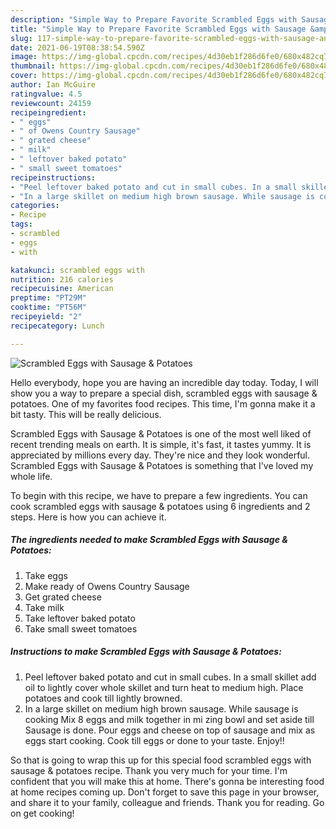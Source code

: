 ```yaml
---
description: "Simple Way to Prepare Favorite Scrambled Eggs with Sausage &amp;amp; Potatoes"
title: "Simple Way to Prepare Favorite Scrambled Eggs with Sausage &amp;amp; Potatoes"
slug: 117-simple-way-to-prepare-favorite-scrambled-eggs-with-sausage-and-amp-potatoes
date: 2021-06-19T08:38:54.590Z
image: https://img-global.cpcdn.com/recipes/4d30eb1f286d6fe0/680x482cq70/scrambled-eggs-with-sausage-potatoes-recipe-main-photo.jpg
thumbnail: https://img-global.cpcdn.com/recipes/4d30eb1f286d6fe0/680x482cq70/scrambled-eggs-with-sausage-potatoes-recipe-main-photo.jpg
cover: https://img-global.cpcdn.com/recipes/4d30eb1f286d6fe0/680x482cq70/scrambled-eggs-with-sausage-potatoes-recipe-main-photo.jpg
author: Ian McGuire
ratingvalue: 4.5
reviewcount: 24159
recipeingredient:
- " eggs"
- " of Owens Country Sausage"
- " grated cheese"
- " milk"
- " leftover baked potato"
- " small sweet tomatoes"
recipeinstructions:
- "Peel leftover baked potato and cut in small cubes. In a small skillet add oil to lightly cover whole skillet and turn heat to medium high. Place potatoes and cook till lightly browned."
- "In a large skillet on medium high brown sausage. While sausage is cooking Mix 8 eggs and milk together in mi zing bowl and set aside till Sausage is done. Pour eggs and cheese on top of sausage and mix as eggs start cooking. Cook till eggs or done to your taste. Enjoy!!"
categories:
- Recipe
tags:
- scrambled
- eggs
- with

katakunci: scrambled eggs with 
nutrition: 216 calories
recipecuisine: American
preptime: "PT29M"
cooktime: "PT56M"
recipeyield: "2"
recipecategory: Lunch

---
```



![Scrambled Eggs with Sausage &amp; Potatoes](https://img-global.cpcdn.com/recipes/4d30eb1f286d6fe0/680x482cq70/scrambled-eggs-with-sausage-potatoes-recipe-main-photo.jpg)

Hello everybody, hope you are having an incredible day today. Today, I will show you a way to prepare a special dish, scrambled eggs with sausage &amp; potatoes. One of my favorites food recipes. This time, I'm gonna make it a bit tasty. This will be really delicious.

Scrambled Eggs with Sausage &amp; Potatoes is one of the most well liked of recent trending meals on earth. It is simple, it's fast, it tastes yummy. It is appreciated by millions every day. They're nice and they look wonderful. Scrambled Eggs with Sausage &amp; Potatoes is something that I've loved my whole life.




To begin with this recipe, we have to prepare a few ingredients. You can cook scrambled eggs with sausage &amp; potatoes using 6 ingredients and 2 steps. Here is how you can achieve it.

<!--inarticleads1-->

##### The ingredients needed to make Scrambled Eggs with Sausage &amp; Potatoes:

1. Take  eggs
1. Make ready  of Owens Country Sausage
1. Get  grated cheese
1. Take  milk
1. Take  leftover baked potato
1. Take  small sweet tomatoes




<!--inarticleads2-->

##### Instructions to make Scrambled Eggs with Sausage &amp; Potatoes:

1. Peel leftover baked potato and cut in small cubes. In a small skillet add oil to lightly cover whole skillet and turn heat to medium high. Place potatoes and cook till lightly browned.
1. In a large skillet on medium high brown sausage. While sausage is cooking Mix 8 eggs and milk together in mi zing bowl and set aside till Sausage is done. Pour eggs and cheese on top of sausage and mix as eggs start cooking. Cook till eggs or done to your taste. Enjoy!!




So that is going to wrap this up for this special food scrambled eggs with sausage &amp; potatoes recipe. Thank you very much for your time. I'm confident that you will make this at home. There's gonna be interesting food at home recipes coming up. Don't forget to save this page in your browser, and share it to your family, colleague and friends. Thank you for reading. Go on get cooking!
